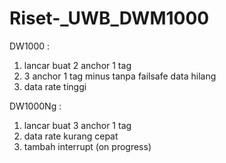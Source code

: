 # Riset-_UWB_DWM1000  

DW1000 :  
1. lancar buat 2 anchor 1 tag  
2. 3 anchor 1 tag minus tanpa failsafe data hilang   
3. data rate tinggi  

DW1000Ng :  
1. lancar buat 3 anchor 1 tag  
2. data rate kurang cepat  
3. tambah interrupt (on progress)  
